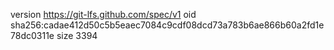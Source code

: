 version https://git-lfs.github.com/spec/v1
oid sha256:cadae412d50c5b5eaec7084c9cdf08dcd73a783b6ae866b60a2fd1e78dc0311e
size 3394
